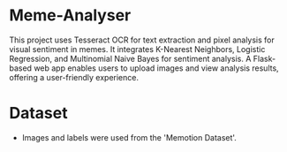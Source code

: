 # Meme-Analyser
This project uses Tesseract OCR for text extraction and pixel analysis for visual sentiment in memes. It integrates K-Nearest Neighbors, Logistic Regression, and Multinomial Naive Bayes for sentiment analysis. A Flask-based web app enables users to upload images and view analysis results, offering a user-friendly experience.

# Dataset
- Images and labels were used from the 'Memotion Dataset'. 
